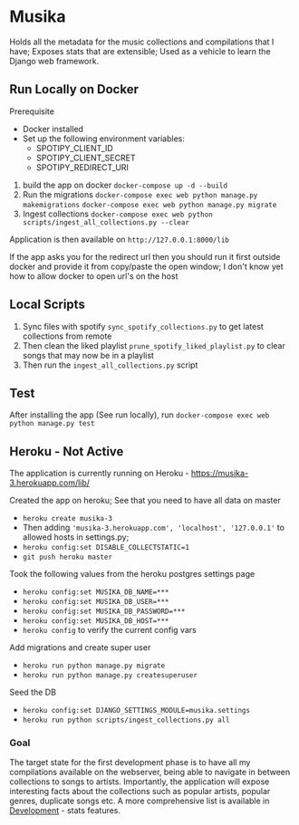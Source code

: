 # Musika
Holds all the metadata for the music collections and compilations that I have; Exposes stats that are extensible; Used as a vehicle to learn the Django web framework.

## Run Locally on Docker

Prerequisite
- Docker installed 
- Set up the following environment variables:
  - SPOTIPY_CLIENT_ID
  - SPOTIPY_CLIENT_SECRET
  - SPOTIPY_REDIRECT_URI

1. build the app on docker 
``` docker-compose up -d --build ```
2. Run the migrations
``` docker-compose exec web python manage.py makemigrations ```
``` docker-compose exec web python manage.py migrate ```
3. Ingest collections 
``` docker-compose exec web python scripts/ingest_all_collections.py --clear ```

Application is then available on `http://127.0.0.1:8000/lib`

If the app asks you for the redirect url then you should run it first outside docker 
and provide it from copy/paste the open window; I don't know yet how to allow docker to open url's on the host


## Local Scripts 
1. Sync files with spotify `sync_spotify_collections.py` to get latest collections from remote
2. Then clean the liked playlist `prune_spotify_liked_playlist.py` to clear songs that may now be in a playlist
3. Then run the `ingest_all_collections.py` script


## Test

After installing the app (See run locally), run
``` docker-compose exec web python manage.py test ```

## Heroku - Not Active 

The application is currently running on Heroku - https://musika-3.herokuapp.com/lib/

Created the app on heroku; See that you need to have all data on master
* ``` heroku create musika-3 ```
* Then adding ``` 'musika-3.herokuapp.com', 'localhost', '127.0.0.1' ``` to allowed hosts in settings.py;
* ``` heroku config:set DISABLE_COLLECTSTATIC=1 ```
* ``` git push heroku master ```

Took the following values from the heroku postgres settings page
* ``` heroku config:set MUSIKA_DB_NAME=*** ```
* ``` heroku config:set MUSIKA_DB_USER=*** ```
* ``` heroku config:set MUSIKA_DB_PASSWORD=*** ```
* ``` heroku config:set MUSIKA_DB_HOST=*** ```
* ``` heroku config ```  to verify  the current config vars

Add migrations and create super user
* ``` heroku run python manage.py migrate ```
* ``` heroku run python manage.py createsuperuser ```

Seed the DB
* ``` heroku config:set DJANGO_SETTINGS_MODULE=musika.settings ```
* ``` heroku run python scripts/ingest_collections.py all ```

### Goal
The target state for the first development phase is to have all my compilations available on the webserver,
being able to navigate in between collections to songs to artists. Importantly, the application will expose interesting facts about the collections such as popular artists, popular genres, duplicate songs etc.
A more comprehensive list is available in [Development](Development.md)  - stats features.


